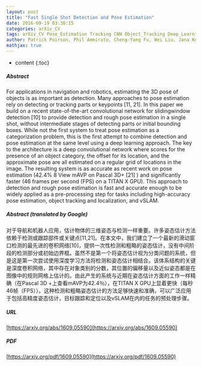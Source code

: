 ```yaml
---
layout: post
title: "Fast Single Shot Detection and Pose Estimation"
date: 2016-09-19 03:38:15
categories: arXiv_CV
tags: arXiv_CV Pose_Estimation Tracking CNN Object_Tracking Deep_Learning Detection SLAM
author: Patrick Poirson, Phil Ammirato, Cheng-Yang Fu, Wei Liu, Jana Kosecka, Alexander C. Berg
mathjax: true
---
```


* content
{:toc}

##### Abstract
For applications in navigation and robotics, estimating the 3D pose of objects is as important as detection. Many approaches to pose estimation rely on detecting or tracking parts or keypoints [11, 21]. In this paper we build on a recent state-of-the-art convolutional network for slidingwindow detection [10] to provide detection and rough pose estimation in a single shot, without intermediate stages of detecting parts or initial bounding boxes. While not the first system to treat pose estimation as a categorization problem, this is the first attempt to combine detection and pose estimation at the same level using a deep learning approach. The key to the architecture is a deep convolutional network where scores for the presence of an object category, the offset for its location, and the approximate pose are all estimated on a regular grid of locations in the image. The resulting system is as accurate as recent work on pose estimation (42.4% 8 View mAVP on Pascal 3D+ [21] ) and significantly faster (46 frames per second (FPS) on a TITAN X GPU). This approach to detection and rough pose estimation is fast and accurate enough to be widely applied as a pre-processing step for tasks including high-accuracy pose estimation, object tracking and localization, and vSLAM.

##### Abstract (translated by Google)
对于导航和机器人应用，估计物体的三维姿态与检测一样重要。许多姿态估计方法依赖于检测或跟踪部件或关键点[11,21]。在本文中，我们建立了一个最新的滑动窗口检测的最先进的卷积网络[10]，提供一次性检测和粗略的姿态估计，没有中间阶段的检测部分或初始边界框。虽然不是第一个将姿态估计视为分类问题的系统，但是这是第一次尝试使用深度学习方法将检测和姿态估计相结合。该体系结构的关键是深度卷积网络，其中存在对象类别的分数，其位置的偏移量以及近似姿态都是在图像中的规则网格上估计的。由此产生的系统与近期在姿态估计方面的工作一样精确（在Pascal 3D +上查看mAVP为42.4％），在TITAN X GPU上显着更快（每秒46帧（FPS））。这种检测和粗略姿态估计的方法足够快速和准确，可以广泛应用于包括高精度姿态估计，目标跟踪和定位以及vSLAM在内的任务的预处理步骤。

##### URL
[https://arxiv.org/abs/1609.05590](https://arxiv.org/abs/1609.05590)

##### PDF
[https://arxiv.org/pdf/1609.05590](https://arxiv.org/pdf/1609.05590)

